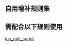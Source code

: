 ## 自用增补规则集

## 需配合以下规则使用

[ios_rule_script](https://github.com/blackmatrix7/ios_rule_script/tree/master)